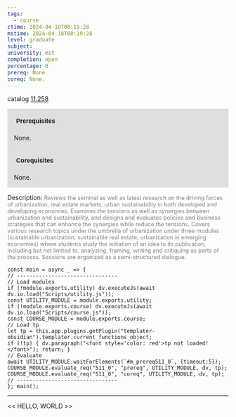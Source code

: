 ```yaml
---
tags:
  - course
ctime: 2024-04-18T00:19:28
mstime: 2024-04-18T00:19:28
level: graduate
subject: 
university: mit
completion: open
percentage: 0
prereq: None.
coreq: None.
---
```


catalog [11.258](http://student.mit.edu/catalog/m11b.html#11.258)

<span style="display: block; padding: 15px; background-color: rgb(100, 100, 100, 0.2);"><font id="m_prereq511_0" style="display: block; font-family: Arial, sans-serif; font-weight: bold; padding: 5px">Prerequisites</font><br><span id="prereq511_0">None.</span></span>
<span style="display: block; padding: 15px; background-color: rgb(100, 100, 100, 0.2);"><font id="m_coreq511_0" style="display: block; font-family: Arial, sans-serif; font-weight: bold; padding: 5px">Corequisites</font><br><span id="coreq511_0">None.</span></span>

<font style="">Description:</font>
<font style="color: grey; font-size: 0.8rem;">Reviews the seminal as well as latest research on the driving forces of urbanization, real estate markets, urban sustainability in both developed and developing economies. Examines the tensions as well as synergies between urbanization and sustainability, and designs and evaluates policies and business strategies that can enhance the synergies while reduce the tensions. Covers various research topics under the umbrella of urbanization under three modules (sustainable urbanization; sustainable real estate; urbanization in emerging economies) where students study the initiation of an idea to its publication, including but not limited to, analyzing, framing, writing and critiquing as parts of the process. Sessions are organized as a semi-structured dialogue.</font>

```dataviewjs
const main = async _ => {
// --------------------------------
// Load modules
if (!module.exports.utility) dv.executeJs(await dv.io.load("Scripts/utility.js"));
const UTILITY_MODULE = module.exports.utility;
if (!module.exports.course) dv.executeJs(await dv.io.load("Scripts/course.js"));
const COURSE_MODULE = module.exports.course;
// Load tp
let tp = this.app.plugins.getPlugin("templater-obsidian").templater.current_functions_object;
if (!tp) { dv.paragraph("<font style='color: red'>tp not loaded!</font>"); return; }
// Evaluate
await UTILITY_MODULE.waitForElements(`#m_prereq511_0`, {timeout:5});
COURSE_MODULE.evaluate_req("511_0", "prereq", UTILITY_MODULE, dv, tp);
COURSE_MODULE.evaluate_req("511_0", "coreq", UTILITY_MODULE, dv, tp);
// --------------------------------
}; main();
```

---

<< HELLO, WORLD >>
